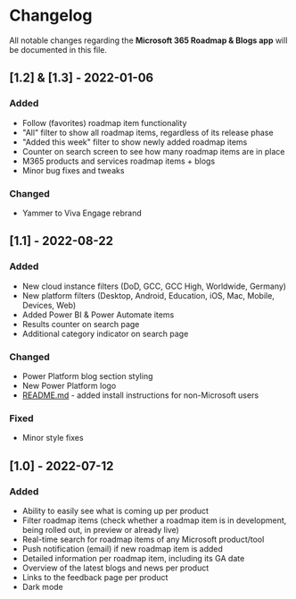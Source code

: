 # Changelog
All notable changes regarding the **Microsoft 365 Roadmap & Blogs app** will be documented in this file.

## [1.2] & [1.3] - 2022-01-06
### Added
- Follow (favorites) roadmap item functionality
- "All" filter to show all roadmap items, regardless of its release phase
- "Added this week" filter to show newly added roadmap items
- Counter on search screen to see how many roadmap items are in place
- M365 products and services roadmap items + blogs
- Minor bug fixes and tweaks

### Changed
- Yammer to Viva Engage rebrand

## [1.1] - 2022-08-22
### Added
- New cloud instance filters (DoD, GCC, GCC High, Worldwide, Germany)
- New platform filters (Desktop, Android, Education, iOS, Mac, Mobile, Devices, Web)
- Added Power BI & Power Automate items
- Results counter on search page
- Additional category indicator on search page

### Changed
- Power Platform blog section styling
- New Power Platform logo
- [README.md](https://github.com/kaanaytemir/Microsoft-Roadmap-Power-App/blob/main/README.md)  - added install instructions for non-Microsoft users

### Fixed
- Minor style fixes

## [1.0] - 2022-07-12
### Added
- Ability to easily see what is coming up per product
- Filter roadmap items (check whether a roadmap item is in development, being rolled out, in preview or already live)
- Real-time search for roadmap items of any Microsoft product/tool
- Push notification (email) if new roadmap item is added
- Detailed information per roadmap item, including its GA date
- Overview of the latest blogs and news per product
- Links to the feedback page per product
- Dark mode



